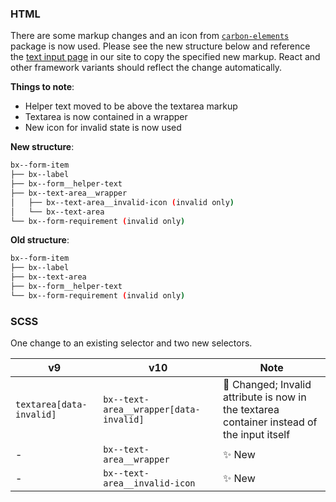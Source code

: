 ### HTML

There are some markup changes and an icon from
[`carbon-elements`](https://github.com/IBM/carbon-elements) package is now used.
Please see the new structure below and reference the
[text input page](https://next.carbondesignsystem.com/components/text-input/code)
in our site to copy the specified new markup. React and other framework variants
should reflect the change automatically.

**Things to note**:

- Helper text moved to be above the textarea markup
- Textarea is now contained in a wrapper
- New icon for invalid state is now used

**New structure**:

```bash
bx--form-item
├── bx--label
├── bx--form__helper-text
├── bx--text-area__wrapper
│   ├── bx--text-area__invalid-icon (invalid only)
│   └── bx--text-area
└── bx--form-requirement (invalid only)
```

**Old structure**:

```bash
bx--form-item
├── bx--label
├── bx--text-area
├── bx--form__helper-text
└── bx--form-requirement (invalid only)
```

### SCSS

One change to an existing selector and two new selectors.

| v9                       | v10                                    | Note                                                                                           |
| ------------------------ | -------------------------------------- | ---------------------------------------------------------------------------------------------- |
| `textarea[data-invalid]` | `bx--text-area__wrapper[data-invalid]` | :eyes: Changed; Invalid attribute is now in the textarea container instead of the input itself |
| -                        | `bx--text-area__wrapper`               | :sparkles: New                                                                                 |
| -                        | `bx--text-area__invalid-icon`          | :sparkles: New                                                                                 |
